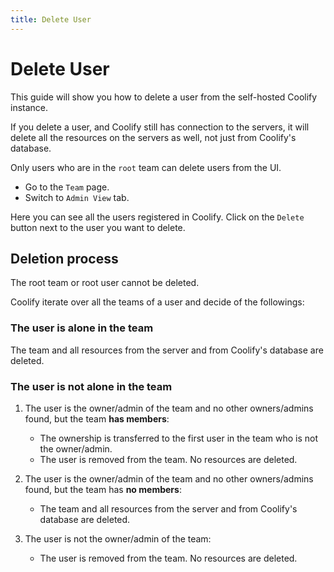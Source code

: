 ```yaml
---
title: Delete User
---
```


# Delete User
This guide will show you how to delete a user from the self-hosted Coolify instance.

<Aside type="caution">
  If you delete a user, and Coolify still has connection to the servers, it will
  delete all the resources on the servers as well, not just from Coolify's
  database.
</Aside>

Only users who are in the `root` team can delete users from the UI.

- Go to the `Team` page.
- Switch to `Admin View` tab.

Here you can see all the users registered in Coolify. Click on the `Delete` button next to the user you want to delete.

## Deletion process

<Aside type="tip">The root team or root user cannot be deleted.</Aside>

Coolify iterate over all the teams of a user and decide of the followings:

### The user is alone in the team

The team and all resources from the server and from Coolify's database are deleted.

### The user is not alone in the team

1. The user is the owner/admin of the team and no other owners/admins found, but the team **has members**:
   - The ownership is transferred to the first user in the team who is not the owner/admin.
   - The user is removed from the team. No resources are deleted.

2. The user is the owner/admin of the team and no other owners/admins found, but the team has **no members**:
   - The team and all resources from the server and from Coolify's database are deleted.

3. The user is not the owner/admin of the team:
   - The user is removed from the team. No resources are deleted.
